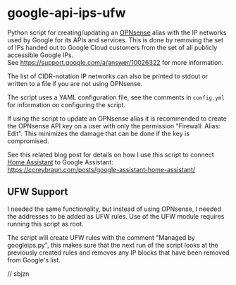 # google-api-ips-ufw

Python script for creating/updating an [OPNsense](https://opnsense.org/) alias with the IP networks used by Google for its APIs and services.
This is done by removing the set of IPs handed out to Google Cloud customers from the set of all publicly accessible Google IPs.<br>
See https://support.google.com/a/answer/10026322 for more information.

The list of CIDR-notation IP networks can also be printed to stdout or written to a file if you are not using OPNsense.

The script uses a YAML configuration file, see the comments in `config.yml` for information on configuring the script.

If using the script to update an OPNsense alias it is recommended to create the OPNsense API key on a user with only the permission "Firewall: Alias: Edit". This minimizes the damage that can be done if the key is compromised.

See this related blog post for details on how I use this script to connect [Home Assistant](https://www.home-assistant.io/) to Google Assistant:<br>
https://coreybraun.com/posts/google-assistant-home-assistant/

## UFW Support
I needed the same functionality, but instead of using OPNsense, I needed the addresses to be added as UFW rules.
Use of the UFW module requires running this script as root.

The script will create UFW rules with the comment "Managed by googleips.py", this makes sure that the next run of the script looks at the previously created rules and removes any IP blocks that have been removed from Google's list.

// sbjzn